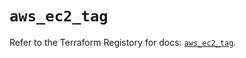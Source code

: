 # `aws_ec2_tag`

Refer to the Terraform Registory for docs: [`aws_ec2_tag`](https://registry.terraform.io/providers/hashicorp/aws/4.63.0/docs/resources/ec2_tag).
